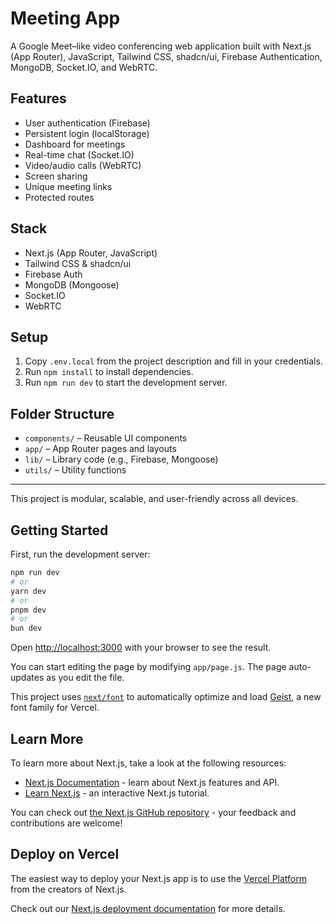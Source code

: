 # Meeting App

A Google Meet–like video conferencing web application built with Next.js (App Router), JavaScript, Tailwind CSS, shadcn/ui, Firebase Authentication, MongoDB, Socket.IO, and WebRTC.

## Features
- User authentication (Firebase)
- Persistent login (localStorage)
- Dashboard for meetings
- Real-time chat (Socket.IO)
- Video/audio calls (WebRTC)
- Screen sharing
- Unique meeting links
- Protected routes

## Stack
- Next.js (App Router, JavaScript)
- Tailwind CSS & shadcn/ui
- Firebase Auth
- MongoDB (Mongoose)
- Socket.IO
- WebRTC

## Setup
1. Copy `.env.local` from the project description and fill in your credentials.
2. Run `npm install` to install dependencies.
3. Run `npm run dev` to start the development server.

## Folder Structure
- `components/` – Reusable UI components
- `app/` – App Router pages and layouts
- `lib/` – Library code (e.g., Firebase, Mongoose)
- `utils/` – Utility functions

---

This project is modular, scalable, and user-friendly across all devices.

## Getting Started

First, run the development server:

```bash
npm run dev
# or
yarn dev
# or
pnpm dev
# or
bun dev
```

Open [http://localhost:3000](http://localhost:3000) with your browser to see the result.

You can start editing the page by modifying `app/page.js`. The page auto-updates as you edit the file.

This project uses [`next/font`](https://nextjs.org/docs/app/building-your-application/optimizing/fonts) to automatically optimize and load [Geist](https://vercel.com/font), a new font family for Vercel.

## Learn More

To learn more about Next.js, take a look at the following resources:

- [Next.js Documentation](https://nextjs.org/docs) - learn about Next.js features and API.
- [Learn Next.js](https://nextjs.org/learn) - an interactive Next.js tutorial.

You can check out [the Next.js GitHub repository](https://github.com/vercel/next.js) - your feedback and contributions are welcome!

## Deploy on Vercel

The easiest way to deploy your Next.js app is to use the [Vercel Platform](https://vercel.com/new?utm_medium=default-template&filter=next.js&utm_source=create-next-app&utm_campaign=create-next-app-readme) from the creators of Next.js.

Check out our [Next.js deployment documentation](https://nextjs.org/docs/app/building-your-application/deploying) for more details.
